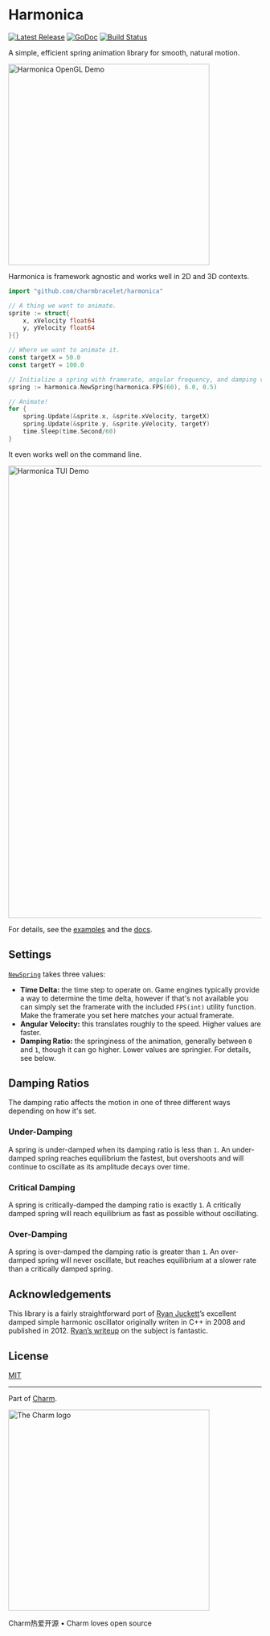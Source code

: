 Harmonica
=========

<p>
    <a href="https://github.com/charmbracelet/harmonica/releases"><img src="https://img.shields.io/github/release/charmbracelet/harmonica.svg" alt="Latest Release"></a>
    <a href="https://pkg.go.dev/github.com/charmbracelet/harmonica?tab=doc"><img src="https://godoc.org/github.com/golang/gddo?status.svg" alt="GoDoc"></a>
    <a href="https://github.com/charmbracelet/harmonica/actions"><img src="https://github.com/charmbracelet/harmonica/workflows/build/badge.svg" alt="Build Status"></a>
</p>

A simple, efficient spring animation library for smooth, natural motion.

<img src="https://stuff.charm.sh/harmonica/harmonica-opengl.gif" width="400" alt="Harmonica OpenGL Demo">

Harmonica is framework agnostic and works well in 2D and 3D contexts.

```go
import "github.com/charmbracelet/harmonica"

// A thing we want to animate.
sprite := struct{
    x, xVelocity float64
    y, yVelocity float64
}{}

// Where we want to animate it.
const targetX = 50.0
const targetY = 100.0

// Initialize a spring with framerate, angular frequency, and damping values.
spring := harmonica.NewSpring(harmonica.FPS(60), 6.0, 0.5)

// Animate!
for {
    spring.Update(&sprite.x, &sprite.xVelocity, targetX)
    spring.Update(&sprite.y, &sprite.yVelocity, targetY)
    time.Sleep(time.Second/60)
}
```

It even works well on the command line.

 <img src="https://stuff.charm.sh/harmonica/harmonica-tui.gif" width="900" alt="Harmonica TUI Demo">

For details, see the [examples][examples] and the [docs][docs].

[examples]: https://github.com/charmbracelet/harmonica/tree/master/examples
[docs]: https://pkg.go.dev/github.com/charmbracelet/harmonica?tab=doc

## Settings

[`NewSpring`](https://pkg.go.dev/github.com/charmbracelet/harmonica#NewSpring) takes three values:

* **Time Delta:** the time step to operate on. Game engines typically provide
  a way to determine the time delta, however if that's not available you can
  simply set the framerate with the included `FPS(int)` utility function. Make
  the framerate you set here matches your actual framerate.
* **Angular Velocity:** this translates roughly to the speed. Higher values are
  faster.
* **Damping Ratio:** the springiness of the animation, generally between `0`
  and `1`, though it can go higher. Lower values are springier. For details,
  see below.

## Damping Ratios

The damping ratio affects the motion in one of three different ways depending
on how it's set.

### Under-Damping

A spring is under-damped when its damping ratio is less than `1`. An
under-damped spring reaches equilibrium the fastest, but overshoots and will
continue to oscillate as its amplitude decays over time.

### Critical Damping

A spring is critically-damped the damping ratio is exactly `1`. A critically
damped spring will reach equilibrium as fast as possible without oscillating.

### Over-Damping

A spring is over-damped the damping ratio is greater than `1`. An over-damped
spring will never oscillate, but reaches equilibrium at a slower rate than
a critically damped spring.

## Acknowledgements

This library is a fairly straightforward port of [Ryan Juckett][juckett]’s
excellent damped simple harmonic oscillator originally writen in C++ in 2008
and published in 2012. [Ryan’s writeup][writeup] on the subject is fantastic.

[juckett]: https://www.ryanjuckett.com/
[writeup]: https://www.ryanjuckett.com/damped-springs/

## License

[MIT](https://github.com/charmbracelet/harmonica/raw/master/LICENSE)

***

Part of [Charm](https://charm.sh).

<a href="https://charm.sh/"><img alt="The Charm logo" src="https://stuff.charm.sh/charm-badge-unrounded.jpg" width="400"></a>

Charm热爱开源 • Charm loves open source
